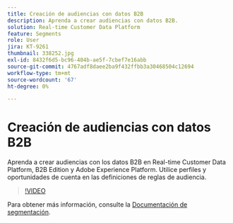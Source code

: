 ```yaml
---
title: Creación de audiencias con datos B2B
description: Aprenda a crear audiencias con datos B2B.
solution: Real-time Customer Data Platform
feature: Segments
role: User
jira: KT-9261
thumbnail: 338252.jpg
exl-id: 8432f6d5-bc96-404b-ae5f-7cbef7e16abb
source-git-commit: 4767adf8daee2ba9f432ffbb3a30468504c12694
workflow-type: tm+mt
source-wordcount: '67'
ht-degree: 0%

---
```


# Creación de audiencias con datos B2B

Aprenda a crear audiencias con los datos B2B en Real-time Customer Data Platform, B2B Edition y Adobe Experience Platform. Utilice perfiles y oportunidades de cuenta en las definiciones de reglas de audiencia.

>[!VIDEO](https://video.tv.adobe.com/v/338252?quality=12&learn=on)

Para obtener más información, consulte la [Documentación de segmentación](https://experienceleague.adobe.com/docs/experience-platform/rtcdp/profile/profile-browse.html).
